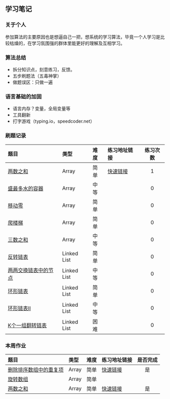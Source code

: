 ## 学习笔记

### 关于个人
参加算法的主要原因也是想逼自己一把，想系统的学习算法，毕竟一个人学习是比较枯燥的，在学习氛围强的群体里能更好的理解及互相学习。

### 算法总结
- 拆分知识点，刻意练习，反馈。
- 五步刷题法（五毒神掌）
- 做题误区：只做一遍

### 语言基础的加固
- 语言内存？变量，全局变量等
- 工具翻新
- 打字游戏（typing.io，speedcoder.net）


### 刷题记录

| 题目 | 类型 | 难度 | 练习地址链接 | 练习次数 |
| :----- | :----- | :----- | :----- | :----: |
| [两数之和](https://leetcode-cn.com/problems/two-sum/) | Array | 简单 | [快速链接](https://github.com/GaryHjy/learn-algorithm/blob/master/Week_01/practice/%E4%B8%A4%E6%95%B0%E4%B9%8B%E5%92%8C.js) | 1 |
| [盛最多水的容器](https://leetcode-cn.com/problems/container-with-most-water/) | Array | 中等 |  | 0 |
| [移动零](https://leetcode-cn.com/problems/move-zeroes/) | Array | 简单 |  | 0 |
| [爬楼梯](https://leetcode-cn.com/problems/climbing-stairs/) | Array | 简单 |  | 0 |
| [三数之和](https://leetcode-cn.com/problems/3sum/) | Array | 中等 |  | 0 |
| [反转链表](https://leetcode-cn.com/problems/reverse-linked-list/) | Linked List | 简单 |  | 0 |
| [两两交换链表中的节点](https://leetcode-cn.com/problems/swap-nodes-in-pairs/) | Linked List | 中等 |  | 0 |
| [环形链表](https://leetcode-cn.com/problems/linked-list-cycle/) | Linked List | 简单 |  | 0 |
| [环形链表II](https://leetcode-cn.com/problems/linked-list-cycle-ii/) | Linked List | 中等 |  | 0 |
| [K个一组翻转链表](https://leetcode-cn.com/problems/reverse-nodes-in-k-group/) | Linked List | 困难 | | 0 |


### 本周作业

| 题目 | 类型 | 难度 | 练习地址链接 | 是否完成 |
| :----- | :----- | :----- | :----- | :----: |
| [删除排序数组中的重复项](https://leetcode-cn.com/problems/remove-duplicates-from-sorted-array/) | Array | 简单 | [快速链接](https://github.com/GaryHjy/learn-algorithm/blob/master/Week_01/practice/%E5%88%A0%E9%99%A4%E6%8E%92%E5%BA%8F%E6%95%B0%E7%BB%84%E4%B8%AD%E7%9A%84%E9%87%8D%E5%A4%8D%E9%A1%B9.js) | 是 |
| [旋转数组](https://leetcode-cn.com/problems/rotate-array/) | Array | 简单 |  |  |
| [两数之和](https://leetcode-cn.com/problems/two-sum/) | Array | 简单 | [快速链接](https://github.com/GaryHjy/learn-algorithm/blob/master/Week_01/practice/%E4%B8%A4%E6%95%B0%E4%B9%8B%E5%92%8C.js) | 是 |




